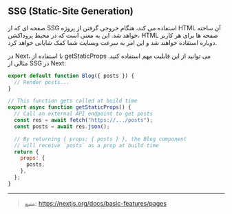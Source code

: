 ## SSG (Static-Site Generation)

صفحه ای که از SSG استفاده می کند، هنگام خروجی گرفتن از پروژه HTML آن ساخته خواهد شد. این به معنی است که در محیط پروداکشن، HTML صفحه ها برای هر کاربر دوباره استفاده خواهند شد و این امر به سرعت وبسایت شما کمک شایانی خواهد کرد.

در Next، با استفاده از getStaticProps می توانید از این قابلیت مهم استفاده کنید. مثالی از SSG در Next:

```javascript
export default function Blog({ posts }) {
  // Render posts...
}

// This function gets called at build time
export async function getStaticProps() {
  // Call an external API endpoint to get posts
  const res = await fetch("https://.../posts");
  const posts = await res.json();

  // By returning { props: { posts } }, the Blog component
  // will receive `posts` as a prop at build time
  return {
    props: {
      posts,
    },
  };
}
```

---

> منبع: https://nextjs.org/docs/basic-features/pages
